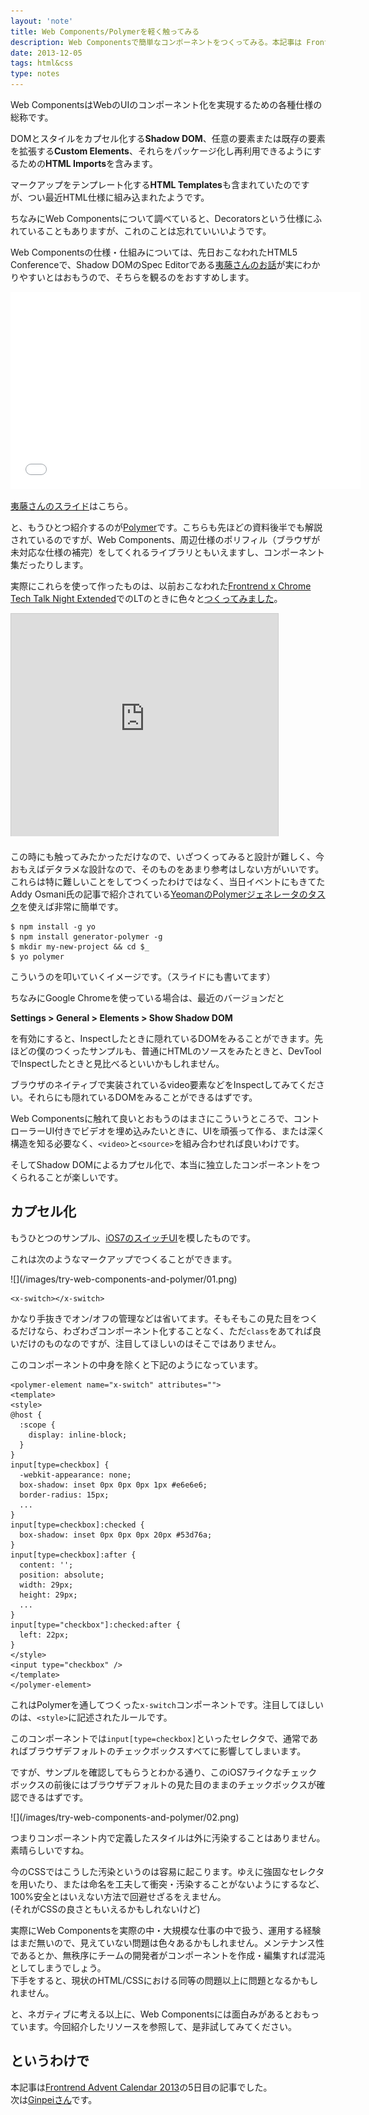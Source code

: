 ```yaml
---
layout: 'note'
title: Web Components/Polymerを軽く触ってみる
description: Web Componentsで簡単なコンポーネントをつくってみる。本記事は Frontrend Advent Calendar 2013 の記事です。
date: 2013-12-05
tags: html&css
type: notes
---
```


Web ComponentsはWebのUIのコンポーネント化を実現するための各種仕様の総称です。

DOMとスタイルをカプセル化する**Shadow DOM**、任意の要素または既存の要素を拡張する**Custom Elements**、それらをパッケージ化し再利用できるようにするための**HTML Imports**を含みます。

マークアップをテンプレート化する**HTML Templates**も含まれていたのですが、つい最近HTML仕様に組み込まれたようです。

ちなみにWeb Componentsについて調べていると、Decoratorsという仕様にふれていることもありますが、これのことは忘れていいいようです。

Web Componentsの仕様・仕組みについては、先日おこなわれたHTML5 Conferenceで、Shadow DOMのSpec Editorである[夷藤さんのお話](http://www.youtube.com/watch?v=wvggCAG5ttw&feature=share)が実にわかりやすいとはおもうので、そちらを観るのをおすすめします。

<div class="entry-media">
<iframe width="560" height="315" src="//www.youtube.com/embed/wvggCAG5ttw" frameborder="0" allowfullscreen class="u-center embed"></iframe>
</div>

[夷藤さんのスライド](http://hayatoito.github.io/webcomponents-slides/#1)はこちら。

と、もうひとつ紹介するのが[Polymer](http://www.polymer-project.org/)です。こちらも先ほどの資料後半でも解説されているのですが、Web Components、周辺仕様のポリフィル（ブラウザが未対応な仕様の補完）をしてくれるライブラリともいえますし、コンポーネント集だったりします。

実際にこれらを使って作ったものは、以前おこなわれた[Frontrend x Chrome	 Tech Talk Night Extended](http://frontrend.github.io/blog/frontrend-x-chrome-tech-talk-night-extended/)でのLTのときに色々と[つくってみました](http://hiloki.github.io/demo/frontrend_chrome/app/)。

<div class="entry-media">
<iframe src="http://www.slideshare.net/slideshow/embed_code/27734708?rel=0" width="427" height="356" frameborder="0" marginwidth="0" marginheight="0" scrolling="no" style="border:1px solid #CCC;border-width:1px 1px 0;margin-bottom:5px" allowfullscreen class="u-center embed"> </iframe>
</div>

この時にも触ってみたかっただけなので、いざつくってみると設計が難しく、今おもえばデタラメな設計なので、そのものをあまり参考はしない方がいいです。これらは特に難しいことをしてつくったわけではなく、当日イベントにもきてたAddy Osmani氏の記事で紹介されている[YeomanのPolymerジェネレータのタスク](http://www.html5rocks.com/en/tutorials/webcomponents/yeoman/?redirect_from_locale=ja)を使えば非常に簡単です。

```
$ npm install -g yo
$ npm install generator-polymer -g
$ mkdir my-new-project && cd $_
$ yo polymer
```

こういうのを叩いていくイメージです。（スライドにも書いてます）

ちなみにGoogle Chromeを使っている場合は、最近のバージョンだと

**Settings > General > Elements > Show Shadow DOM**

を有効にすると、Inspectしたときに隠れているDOMをみることができます。先ほどの僕のつくったサンプルも、普通にHTMLのソースをみたときと、DevToolでInspectしたときと見比べるといいかもしれません。

ブラウザのネイティブで実装されているvideo要素などをInspectしてみてください。それらにも隠れているDOMをみることができるはずです。

Web Componentsに触れて良いとおもうのはまさにこういうところで、コントローラーUI付きでビデオを埋め込みたいときに、UIを頑張って作る、または深く構造を知る必要なく、`<video>`と`<source>`を組み合わせれば良いわけです。

そしてShadow DOMによるカプセル化で、本当に独立したコンポーネントをつくられることが楽しいです。

## カプセル化

もうひとつのサンプル、[iOS7のスイッチUI](http://hiloki.github.io/demo/frontrend_chrome/app/switch.html)を模したものです。

これは次のようなマークアップでつくることができます。

<div class="entry-media">
![](/images/try-web-components-and-polymer/01.png)
</div>

```
<x-switch></x-switch>
```

かなり手抜きでオン/オフの管理などは省いてます。そもそもこの見た目をつくるだけなら、わざわざコンポーネント化することなく、ただ`class`をあてれば良いだけのものなのですが、注目してほしいのはそこではありません。

このコンポーネントの中身を除くと下記のようになっています。

```
<polymer-element name="x-switch" attributes="">
<template>
<style>
@host { 
  :scope {
    display: inline-block;
  }
}
input[type=checkbox] {
  -webkit-appearance: none;
  box-shadow: inset 0px 0px 0px 1px #e6e6e6;
  border-radius: 15px;
  ...
}
input[type=checkbox]:checked {
  box-shadow: inset 0px 0px 0px 20px #53d76a;
}
input[type=checkbox]:after {
  content: '';
  position: absolute;
  width: 29px;
  height: 29px;
  ...
}
input[type="checkbox"]:checked:after {
  left: 22px;
}
</style>
<input type="checkbox" />
</template>
</polymer-element>
```

これはPolymerを通してつくった`x-switch`コンポーネントです。注目してほしいのは、`<style>`に記述されたルールです。

このコンポーネントでは`input[type=checkbox]`といったセレクタで、通常であればブラウザデフォルトのチェックボックスすべてに影響してしまいます。

ですが、サンプルを確認してもらうとわかる通り、このiOS7ライクなチェックボックスの前後にはブラウザデフォルトの見た目のままのチェックボックスが確認できるはずです。

<div class="entry-media">
  ![](/images/try-web-components-and-polymer/02.png)
</div>

つまりコンポーネント内で定義したスタイルは外に汚染することはありません。素晴らしいですね。

今のCSSではこうした汚染というのは容易に起こります。ゆえに強固なセレクタを用いたり、または命名を工夫して衝突・汚染することがないようにするなど、100%安全とはいえない方法で回避せざるをえません。  
(それがCSSの良さともいえるかもしれないけど)

実際にWeb Componentsを実際の中・大規模な仕事の中で扱う、運用する経験はまだ無いので、見えていない問題は色々あるかもしれません。メンテナンス性であるとか、無秩序にチームの開発者がコンポーネントを作成・編集すれば混沌としてしまうでしょう。  
下手をすると、現状のHTML/CSSにおける同等の問題以上に問題となるかもしれません。

と、ネガティブに考える以上に、Web Componentsには面白みがあるとおもっています。今回紹介したリソースを参照して、是非試してみてください。

## というわけで

本記事は[Frontrend Advent Calendar 2013](http://www.adventar.org/calendars/62)の5日目の記事でした。  
次は[Ginpeiさん](http://ginpen.com/)です。